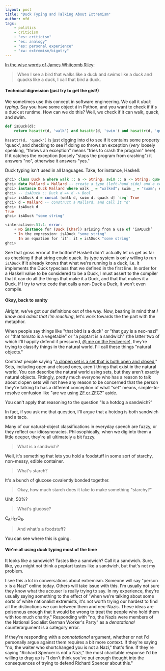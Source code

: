 ```yaml
---
layout: post
title: "Duck Typing and Talking About Extremism"
author: nfd
tags:
    - politics
    - criticism
    - "es: criticism"
    - "es: analogy"
    - "es: personal experience"
    - "cw: extremism/bigotry"
---
```


[In the wise words of James Whitcomb Riley](https://en.wikipedia.org/wiki/Duck_test):

> When I see a bird that walks like a duck and swims like a duck and quacks like a duck, I call that bird a duck.

#### Technical digression (just try to get the gist!)
We sometimes use this concept in software engineering.
We call it *duck typing.*
Say you have some object ``d`` in Python,
and you want to check if it's a duck at runtime.
How can we do this?
Well, we check if it can walk, quack, and swim.

```python
def isDuck(d):
    return hasattr(d, 'walk') and hasattr(d, 'swim') and hasattr(d, 'quack')
```
``hasattr(d, 'quack')`` is just digging into d to see if it contains some property 'quack',
and checking to see if doing so throws an exception 
(*very* loosely speaking, "throws an exception" means "tries to crash the program" here).
If it catches the exception 
(loosely "stops the program from crashing")
it answers "no",
otherwise it answers "yes."

Duck typing isn't used in all languages. Take, for instance, Haskell:

```haskell
ghci> class Duck a where walk :: a -> String; swim :: a -> String; quack :: a -> String
ghci> data Mallard = Mallard -- create a type (left-hand side) and a constructor (right) 
ghci> instance Duck Mallard where walk _ = "walked"; swim _ = "swam"; quack _ = "quack"
ghci> -- isADuck :: Duck d => d -> Bool
ghci> isADuck d = concat [walk d, swim d, quack d] `seq` True
ghci> d = Mallard -- construct a Mallard, and call it "d"
ghci> isADuck d
True
ghci> isADuck "some string"

<interactive>:51:1: error:
    • No instance for (Duck [Char]) arising from a use of ‘isADuck’
    • In the expression: isADuck "some string"
      In an equation for ‘it’: it = isADuck "some string"
ghci>
```
See that gross error at the bottom?
Haskell didn't actually let us get as far as checking if that string could quack.
Its type system is only willing to run ``isADuck`` if it already knows that what we're running is a duck,
i.e. it implements the Duck typeclass that we defined in the first line.
In order for a Haskell value to be considered to be a Duck,
I must assert to the compiler that it can do all the things that make it a Duck,
and that that makes it a Duck.
If I try to write code that calls a non-Duck a Duck, it won't even compile.

#### Okay, back to sanity

Alright, we've got our definitions out of the way.
Now, bearing in mind that *I know and admit that I'm reaching*,
 let's work towards the the part with the metaphor.

When people say things like "that bird is a duck"
or "that guy is a neo-nazi"
or "that tomato is a vegetable"
or "a poptart is a sandwich"
(the latter two of which I'll happily defend if pressured,
[@ me on the Fediverse](https://cybre.space/@nfd)),
they're trying to classify things in the natural world.
I'll call these things "natural objects."

Contrast people saying
"[a clopen set is a set that is both open and closed.](https://en.wikipedia.org/wiki/Clopen_set)"
Sets, including open and closed ones, aren't things that exist in the natural world.
You can describe the natural world using sets, but they aren't exactly natural objects.
Fittingly, pretty much everyone who has a reason to talk about clopen sets will not have any reason to be concerned that
the person they're talking to has a different conception of what "set" means,
simple-to-resolve confusion 
like "are we using [ZF or ZFC?](https://en.wikipedia.org/wiki/Zermelo%E2%80%93Fraenkel_set_theory)" aside.

You can't apply that reasoning to the question "Is a hotdog a sandwich?"

In fact, if you ask me that question, I'll argue that a hotdog is both sandwich and a taco.

Many of our natural-object classifications in everyday speech are fuzzy,
or they reflect our idiosyncracies. 
Philosophically, when we dig into them a little deeper,
they're all ultimately a bit fuzzy.

> What is a sandwich?

Well, it's something that lets you hold a foodstuff in some sort of starchy, non-messy, edible container.

> What's starch?

It's a bunch of glucose covalently bonded together.

> Okay, how much starch does it take to make something "starchy?"

Uhh, 50%?

> What's glucose?

C<sub>6</sub>H<sub>12</sub>O<sub>6</sub>.

> And what's a foodstuff?

You can see where this is going.

#### We're all using duck typing most of the time

It looks like a sandwich? Tastes like a sandwich? Call it a sandwich.
Sure, like, you might not think a poptart tastes like a sandwich, but that's not my problem.

I see this a lot in conversations about extremism.
Someone will say "person x is a Nazi" online today.
Others will take issue with this.
I'm usually not sure they know what the accuser is really trying to say.
In my experience, they're usually saying something to the effect of 
"when we're talking about some sorts of white nationalist extremists,
it's not worth trying our hardest to find all the distinctions we can between
them and neo-Nazis.
These ideas are poisonous enough that it would be wrong to treat the people who hold them with too much charity."
Responding with "no, the Nazis were members of the National Socialist German Worker's Party"
as a *denotational* counterargument is a category error.

If they're responding with a *connotational* argument,
whether or not I'd personally argue against them requires a bit more context.
If they're saying "no, the waiter who shortchanged you is not a Nazi,"
that's fine. If they're saying "Richard Spencer is not a Nazi,"
the most charitable response I'd be willing to drag up is
"I don't think you've put enough thought into the consequences of trying to defend Richard Spencer about this."

